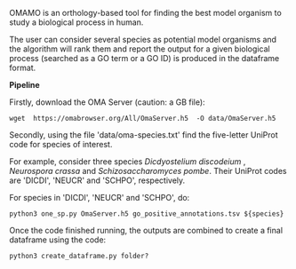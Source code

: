 OMAMO is an orthology-based tool for finding the best model organism to study a biological process in human. 

The user can consider several species as potential model organisms and the algorithm will rank them and report the output for a given biological process (searched as a GO term or a GO ID) is produced in the dataframe format.

**Pipeline**

Firstly, download the OMA Server (caution: a GB file):

```wget  https://omabrowser.org/All/OmaServer.h5  -O data/OmaServer.h5```

Secondly, using the file 'data/oma-species.txt' find the five-letter UniProt code for species of interest. 

For example, consider three species _Dicdyostelium discodeium_ , _Neurospora crassa_ and _Schizosaccharomyces pombe_. Their UniProt codes are 'DICDI', 'NEUCR' and 'SCHPO', respectively.

For species in 'DICDI', 'NEUCR' and 'SCHPO', do:

```python3 one_sp.py OmaServer.h5 go_positive_annotations.tsv ${species}```

Once the code finished running, the outputs are combined to create a final dataframe using the code:

```python3 create_dataframe.py folder?```


